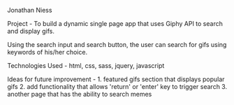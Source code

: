 Jonathan Niess

Project - To build a dynamic single page app that uses Giphy API to search and display gifs.

Using the search input and search button, the user can search for gifs using keywords of his/her choice.

Technologies Used - html, css, sass, jquery, javascript

Ideas for future improvement - 
	1. featured gifs section that displays popular gifs 
	2. add functionality that allows 'return' or 'enter' key to trigger search
	3. another page that has the ability to search memes

